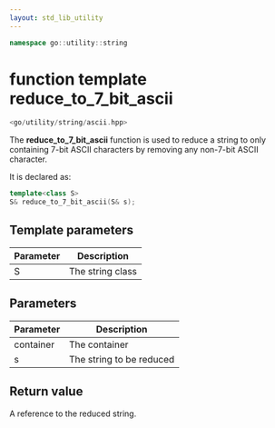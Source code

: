 ```yaml
---
layout: std_lib_utility
---
```


```c++
namespace go::utility::string
```

# function template reduce_to_7_bit_ascii

```c++
<go/utility/string/ascii.hpp>
```

The **reduce_to_7_bit_ascii** function is used to reduce a string to only
containing 7-bit ASCII characters by removing any non-7-bit ASCII character.

It is declared as:

```c++
template<class S>
S& reduce_to_7_bit_ascii(S& s);
```

## Template parameters

Parameter | Description
-|-
S|The string class

## Parameters

Parameter | Description
-|-
container|The container
s|The string to be reduced

## Return value

A reference to the reduced string.
